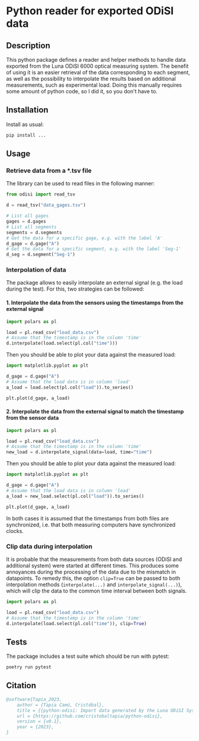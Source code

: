 # Python reader for exported ODiSI data

## Description

This python package defines a reader and helper methods to handle data exported from the Luna ODiSI 6000 optical measuring system.
The benefit of using it is an easier retrieval of the data corresponding to each segment, as well as the possibility to interpolate the results based on additional measurements, such as experimental load.
Doing this manually requires some amount of python code, so I did it, so you don't have to.

## Installation

Install as usual:

```bash
pip install ...
```

## Usage

### Retrieve data from a \*.tsv file

The library can be used to read files in the following manner:

```python
from odisi import read_tsv

d = read_tsv("data_gages.tsv")

# List all gages
gages = d.gages
# List all segments
segments = d.segments
# Get the data for a specific gage, e.g. with the label 'A'
d_gage = d.gage("A")
# Get the data for a specific segment, e.g. with the label 'Seg-1'
d_seg = d.segment("Seg-1")
```

### Interpolation of data

The package allows to easily interpolate an external signal (e.g. the load during the test).
For this, two strategies can be followed:

#### 1. Interpolate the data from the sensors using the timestamps from the external signal

```python
import polars as pl

load = pl.read_csv("load_data.csv")
# Assume that the timestamp is in the column 'time'
d.interpolate(load.select(pl.col("time")))
```

Then you should be able to plot your data against the measured load:

```python
import matplotlib.pyplot as plt

d_gage = d.gage("A")
# Assume that the load data is in column 'load'
a_load = load.select(pl.col("load")).to_series()

plt.plot(d_gage, a_load)
```

#### 2. Interpolate the data from the external signal to match the timestamp from the sensor data

```python
import polars as pl

load = pl.read_csv("load_data.csv")
# Assume that the timestamp is in the column 'time'
new_load = d.interpolate_signal(data=load, time="time")
```

Then you should be able to plot your data against the measured load:

```python
import matplotlib.pyplot as plt

d_gage = d.gage("A")
# Assume that the load data is in column 'load'
a_load = new_load.select(pl.col("load")).to_series()

plt.plot(d_gage, a_load)
```

In both cases it is assumed that the timestamps from both files are synchronized, i.e. that both measuring computers have synchronized clocks.

### Clip data during interpolation

It is probable that the measurements from both data sources (ODiSI and additional system) were started at different times.
This produces some annoyances during the processing of the data due to the mismatch in datapoints.
To remedy this, the option `clip=True` can be passed to both interpolation methods (`interpolate(...)` and `interpolate_signal(...)`), which will clip the data to the common time interval between both signals.

```python
import polars as pl

load = pl.read_csv("load_data.csv")
# Assume that the timestamp is in the column 'time'
d.interpolate(load.select(pl.col("time")), clip=True)
```

## Tests

The package includes a test suite which should be run with pytest:

```bash
poetry run pytest
```

## Citation

```bib
@software{Tapia_2023,
    author = {Tapia Camú, Cristóbal},
    title = {{python-odisi: Import data generated by the Luna ODiSI System}},
    url = {https://github.com/cristobaltapia/python-odisi},
    version = {v0.1},
    year = {2023},
}
```
